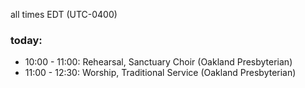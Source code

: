 all times EDT (UTC-0400)

### today:

* 10:00 - 11:00: Rehearsal, Sanctuary Choir (Oakland Presbyterian)
* 11:00 - 12:30: Worship, Traditional Service (Oakland Presbyterian)
